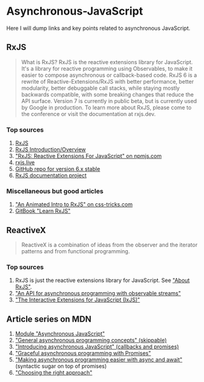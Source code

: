 # Asynchronous-JavaScript

Here I will dump links and key points related to asynchronous JavaScript.

## RxJS

> What is RxJS? RxJS is the reactive extensions library for JavaScript. It's a library for reactive programming using Observables, to make it easier to compose asynchronous or callback-based code. RxJS 6 is a rewrite of Reactive-Extensions/RxJS with better performance, better modularity, better debuggable call stacks, while staying mostly backwards compatible, with some breaking changes that reduce the API surface. Version 7 is currently in public beta, but is currently used by Google in production. To learn more about RxJS, please come to the conference or visit the documentation at rxjs.dev.

### Top sources

1. [RxJS](https://rxjs-dev.firebaseapp.com/)
2. [RxJS Introduction/Overview](https://rxjs-dev.firebaseapp.com/guide/overview)
3. ["RxJS: Reactive Extensions For JavaScript" on npmjs.com](https://www.npmjs.com/package/rxjs)
4. [rxjs.live](https://www.rxjs.live/)
5. [GitHub repo for version 6.x stable](https://github.com/ReactiveX/rxjs/tree/6.x)
6. [RxJS documentation project](https://github.com/ReactiveX/rxjs/tree/6.x/docs_app)

### Miscellaneous but good articles

1. ["An Animated Intro to RxJS" on css-tricks.com](https://css-tricks.com/animated-intro-rxjs/)
2. [GitBook "Learn RxJS"](https://www.learnrxjs.io/)

## ReactiveX

> ReactiveX is a combination of ideas from the observer and the iterator patterns and from functional programming.

### Top sources

1. RxJS is just the reactive extensions library for JavaScript. See ["About RxJS"](https://www.rxjs.live/).
2. ["An API for asynchronous programming with observable streams"](http://reactivex.io/)
3. ["The Interactive Extensions for JavaScript \(IxJS\)"](https://github.com/ReactiveX/IxJS)

## Article series on MDN

1. [Module "Asynchronous JavaScript"](https://developer.mozilla.org/en-US/docs/Learn/JavaScript/Asynchronous)
2. ["General asynchronous programming concepts" \(skippable\)](https://developer.mozilla.org/en-US/docs/Learn/JavaScript/Asynchronous/Concepts)
3. ["Introducing asynchronous JavaScript" \(callbacks and promises\)](https://developer.mozilla.org/en-US/docs/Learn/JavaScript/Asynchronous/Introducing)
4. ["Graceful asynchronous programming with Promises"](https://developer.mozilla.org/en-US/docs/Learn/JavaScript/Asynchronous/Promises)
5. ["Making asynchronous programming easier with async and await"](https://developer.mozilla.org/en-US/docs/Learn/JavaScript/Asynchronous/Async_await) \(syntactic sugar on top of promises\)
6. ["Choosing the right approach"](https://developer.mozilla.org/en-US/docs/Learn/JavaScript/Asynchronous/Choosing_the_right_approach)

